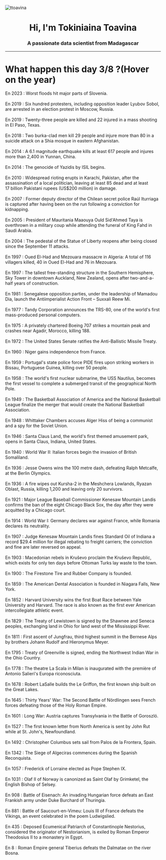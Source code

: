 
<p align="left"> <img src="https://komarev.com/ghpvc/?username=ttoavina&label=Profile%20views&color=0e75b6&style=flat" alt="ttoavina" /> </p>
<h1 align="center">Hi, I'm Tokiniaina Toavina</h1>
<h3 align="center">A passionate data scientist from Madagascar</h3>
    
<hr/>
<h1> What happen this day 3/8 ?(Hover on the year)</h1>

En 2023 : Worst floods hit major parts of Slovenia.
<br/><br/>
En 2019 : Six hundred protesters, including opposition leader Lyubov Sobol, are arrested in an election protest in Moscow, Russia.
<br/><br/>
En 2019 : Twenty-three people are killed and 22 injured in a mass shooting in El Paso, Texas.
<br/><br/>
En 2018 : Two burka-clad men kill 29 people and injure more than 80 in a suicide attack on a Shia mosque in eastern Afghanistan.
<br/><br/>
En 2014 : A 6.1 magnitude earthquake kills at least 617 people and injures more than 2,400 in Yunnan, China.
<br/><br/>
En 2014 : The genocide of Yazidis by ISIL begins.
<br/><br/>
En 2010 : Widespread rioting erupts in Karachi, Pakistan, after the assassination of a local politician, leaving at least 85 dead and at least 17 billion Pakistani rupees (US$200 million) in damage.
<br/><br/>
En 2007 : Former deputy director of the Chilean secret police Raúl Iturriaga is captured after having been on the run following a conviction for kidnapping.
<br/><br/>
En 2005 : President of Mauritania Maaouya Ould Sid'Ahmed Taya is overthrown in a military coup while attending the funeral of King Fahd in Saudi Arabia.
<br/><br/>
En 2004 : The pedestal of the Statue of Liberty reopens after being closed since the September 11 attacks.
<br/><br/>
En 1997 : Oued El-Had and Mezouara massacre in Algeria: A total of 116 villagers killed, 40 in Oued El-Had and 76 in Mezouara.
<br/><br/>
En 1997 : The tallest free-standing structure in the Southern Hemisphere, Sky Tower in downtown Auckland, New Zealand, opens after two-and-a-half years of construction.
<br/><br/>
En 1981 : Senegalese opposition parties, under the leadership of Mamadou Dia, launch the Antiimperialist Action Front – Suxxali Reew Mi.
<br/><br/>
En 1977 : Tandy Corporation announces the TRS-80, one of the world's first mass-produced personal computers.
<br/><br/>
En 1975 : A privately chartered Boeing 707 strikes a mountain peak and crashes near Agadir, Morocco, killing 188.
<br/><br/>
En 1972 : The United States Senate ratifies the Anti-Ballistic Missile Treaty.
<br/><br/>
En 1960 : Niger gains independence from France.
<br/><br/>
En 1959 : Portugal's state police force PIDE fires upon striking workers in Bissau, Portuguese Guinea, killing over 50 people.
<br/><br/>
En 1958 : The world's first nuclear submarine, the USS Nautilus, becomes the first vessel to complete a submerged transit of the geographical North Pole.
<br/><br/>
En 1949 : The Basketball Association of America and the National Basketball League finalize the merger that would create the National Basketball Association.
<br/><br/>
En 1948 : Whittaker Chambers accuses Alger Hiss of being a communist and a spy for the Soviet Union.
<br/><br/>
En 1946 : Santa Claus Land, the world's first themed amusement park, opens in Santa Claus, Indiana, United States.
<br/><br/>
En 1940 : World War II: Italian forces begin the invasion of British Somaliland.
<br/><br/>
En 1936 : Jesse Owens wins the 100 metre dash, defeating Ralph Metcalfe, at the Berlin Olympics.
<br/><br/>
En 1936 : A fire wipes out Kursha-2 in the Meshchera Lowlands, Ryazan Oblast, Russia, killing 1,200 and leaving only 20 survivors.
<br/><br/>
En 1921 : Major League Baseball Commissioner Kenesaw Mountain Landis confirms the ban of the eight Chicago Black Sox, the day after they were acquitted by a Chicago court.
<br/><br/>
En 1914 : World War I: Germany declares war against France, while Romania declares its neutrality.
<br/><br/>
En 1907 : Judge Kenesaw Mountain Landis fines Standard Oil of Indiana a record $29.4 million for illegal rebating to freight carriers; the conviction and fine are later reversed on appeal.
<br/><br/>
En 1903 : Macedonian rebels in Kruševo proclaim the Kruševo Republic, which exists for only ten days before Ottoman Turks lay waste to the town.
<br/><br/>
En 1900 : The Firestone Tire and Rubber Company is founded.
<br/><br/>
En 1859 : The American Dental Association is founded in Niagara Falls, New York.
<br/><br/>
En 1852 : Harvard University wins the first Boat Race between Yale University and Harvard. The race is also known as the first ever American intercollegiate athletic event.
<br/><br/>
En 1829 : The Treaty of Lewistown is signed by the Shawnee and Seneca peoples, exchanging land in Ohio for land west of the Mississippi River.
<br/><br/>
En 1811 : First ascent of Jungfrau, third highest summit in the Bernese Alps by brothers Johann Rudolf and Hieronymus Meyer.
<br/><br/>
En 1795 : Treaty of Greenville is signed, ending the Northwest Indian War in the Ohio Country.
<br/><br/>
En 1778 : The theatre La Scala in Milan is inaugurated with the première of Antonio Salieri's Europa riconosciuta.
<br/><br/>
En 1678 : Robert LaSalle builds the Le Griffon, the first known ship built on the Great Lakes.
<br/><br/>
En 1645 : Thirty Years' War: The Second Battle of Nördlingen sees French forces defeating those of the Holy Roman Empire.
<br/><br/>
En 1601 : Long War: Austria captures Transylvania in the Battle of Goroszló.
<br/><br/>
En 1527 : The first known letter from North America is sent by John Rut while at St. John's, Newfoundland.
<br/><br/>
En 1492 : Christopher Columbus sets sail from Palos de la Frontera, Spain.
<br/><br/>
En 1342 : The Siege of Algeciras commences during the Spanish Reconquista.
<br/><br/>
En 1057 : Frederick of Lorraine elected as Pope Stephen IX.
<br/><br/>
En 1031 : Olaf II of Norway is canonized as Saint Olaf by Grimketel, the English Bishop of Selsey.
<br/><br/>
En 908 : Battle of Eisenach: An invading Hungarian force defeats an East Frankish army under Duke Burchard of Thuringia.
<br/><br/>
En 881 : Battle of Saucourt-en-Vimeu: Louis III of France defeats the Vikings, an event celebrated in the poem Ludwigslied.
<br/><br/>
En 435 : Deposed Ecumenical Patriarch of Constantinople Nestorius, considered the originator of Nestorianism, is exiled by Roman Emperor Theodosius II to a monastery in Egypt.
<br/><br/>
En 8 : Roman Empire general Tiberius defeats the Dalmatae on the river Bosna.
<br/><br/>
